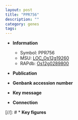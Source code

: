 ```yaml
---
layout: post
title: "PPR756"
description: ""
category: genes
tags: 
---
```


* **Information**  
    + Symbol: PPR756  
    + MSU: [LOC_Os12g19260](http://rice.uga.edu/cgi-bin/ORF_infopage.cgi?orf=LOC_Os12g19260)  
    + RAPdb: [Os12g0289800](http://rapdb.dna.affrc.go.jp/viewer/gbrowse_details/irgsp1?name=Os12g0289800)  

* **Publication**  

* **Genbank accession number**  

* **Key message**  

* **Connection**  

[//]: # * **Key figures**  


